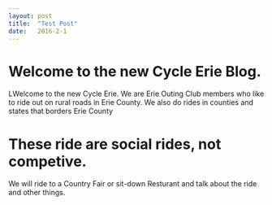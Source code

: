 ```yaml
---
layout: post
title:  "Test Post"
date:   2016-2-1
---
```


# Welcome to the new Cycle Erie Blog.
<p class="intro"><span class="dropcap">L</span>Welcome to the new Cycle Erie. We are Erie Outing Club members 
who like to ride out on rural roads in Erie County. We also do rides in counties and states that borders Erie County</p>

# These ride are social rides, not competive.
We will ride to a Country Fair or sit-down Resturant and talk about the ride and other things.

